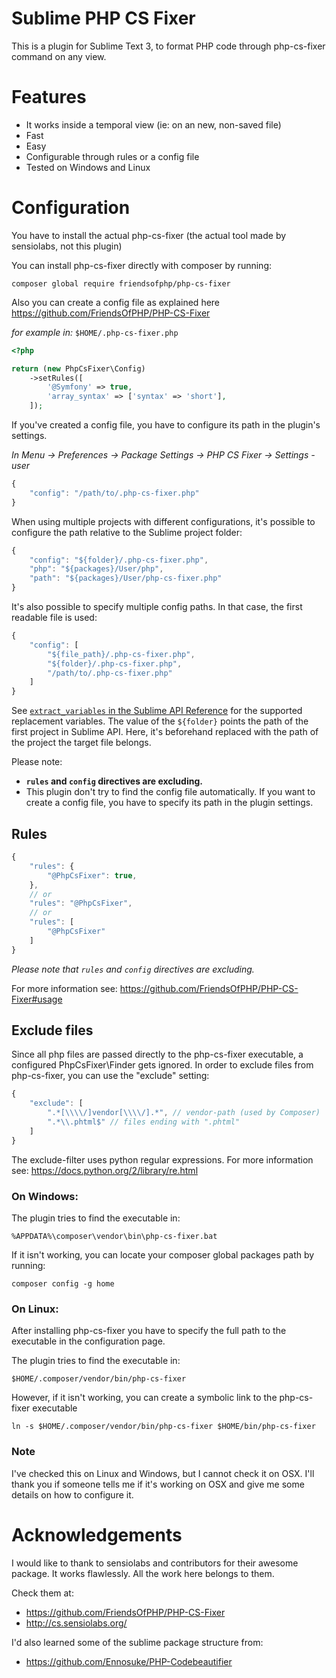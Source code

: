 # Sublime PHP CS Fixer
This is a plugin for Sublime Text 3, to format PHP code through php-cs-fixer command on any view.

# Features

* It works inside a temporal view (ie: on an new, non-saved file)
* Fast
* Easy
* Configurable through rules or a config file
* Tested on Windows and Linux

# Configuration

You have to install the actual php-cs-fixer (the actual tool made by sensiolabs, not this plugin)

You can install php-cs-fixer directly with composer by running:

    composer global require friendsofphp/php-cs-fixer

Also you can create a config file as explained here https://github.com/FriendsOfPHP/PHP-CS-Fixer

*for example in:* `$HOME/.php-cs-fixer.php`

```php
<?php

return (new PhpCsFixer\Config)
    ->setRules([
        '@Symfony' => true,
        'array_syntax' => ['syntax' => 'short'],
    ]);
```

If you've created a config file, you have to configure its path in the plugin's settings.

*In Menu -> Preferences -> Package Settings -> PHP CS Fixer -> Settings - user*

```js
{
    "config": "/path/to/.php-cs-fixer.php"
}
```

When using multiple projects with different configurations, it's possible to
configure the path relative to the Sublime project folder:

```js
{
    "config": "${folder}/.php-cs-fixer.php",
    "php": "${packages}/User/php",
    "path": "${packages}/User/php-cs-fixer.php"
}
```

It's also possible to specify multiple config paths. In that case, the first readable file is used:

```js
{
    "config": [
        "${file_path}/.php-cs-fixer.php",
        "${folder}/.php-cs-fixer.php",
        "/path/to/.php-cs-fixer.php"
    ]
}
```

See [`extract_variables` in the Sublime API Reference](https://www.sublimetext.com/docs/3/api_reference.html#sublime.Window)
for the supported replacement variables. The value of the `${folder}` points
the path of the first project in Sublime API. Here, it's beforehand replaced
with the path of the project the target file belongs.

Please note:

* **`rules` and `config` directives are excluding.**
* This plugin don't try to find the config file automatically. If you want to
create a config file, you have to specify its path in the plugin settings.

## Rules

```js
{
    "rules": {
        "@PhpCsFixer": true,
    },
    // or
    "rules": "@PhpCsFixer",
    // or
    "rules": [
        "@PhpCsFixer"
    ]
}
```

*Please note that `rules` and `config` directives are excluding.*

For more information see: https://github.com/FriendsOfPHP/PHP-CS-Fixer#usage

## Exclude files

Since all php files are passed directly to the php-cs-fixer executable, a configured PhpCsFixer\\Finder gets ignored.
In order to exclude files from php-cs-fixer, you can use the "exclude" setting:

```js
{
    "exclude": [
        ".*[\\\\/]vendor[\\\\/].*", // vendor-path (used by Composer)
        ".*\\.phtml$" // files ending with ".phtml"
    ]
}
```

The exclude-filter uses python regular expressions.
For more information see: https://docs.python.org/2/library/re.html


### On Windows:

The plugin tries to find the executable in:

    %APPDATA%\composer\vendor\bin\php-cs-fixer.bat

If it isn't working, you can locate your composer global packages path by running:

    composer config -g home

### On Linux:

After installing php-cs-fixer you have to specify the full path to the
executable in the configuration page.

The plugin tries to find the executable in:

    $HOME/.composer/vendor/bin/php-cs-fixer

However, if it isn't working, you can create a symbolic link to the php-cs-fixer executable

    ln -s $HOME/.composer/vendor/bin/php-cs-fixer $HOME/bin/php-cs-fixer

### Note

I've checked this on Linux and Windows, but I cannot check it on OSX.
I'll thank you if someone tells me if it's working on OSX and give me
some details on how to configure it.

# Acknowledgements

I would like to thank to sensiolabs and contributors for their awesome package.
It works flawlessly. All the work here belongs to them.

Check them at:

* https://github.com/FriendsOfPHP/PHP-CS-Fixer
* http://cs.sensiolabs.org/

I'd also learned some of the sublime package structure from:

* https://github.com/Ennosuke/PHP-Codebeautifier
